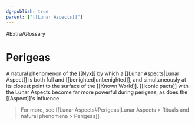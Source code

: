 ```yaml
---
dg-publish: true
parent: ["[[Lunar Aspects]]"]
---
```

#Extra/Glossary 
# Perigeas

A natural phenomenon of the [[Nyx]] by which a [[Lunar Aspects|Lunar Aspect]] is both full and [[benighted|unbenighted]], and simultaneously at its closest point to the surface of the [[Known World]]. [[Iconic pacts]] with the Lunar Aspects become far more powerful during perigeas, as does the [[Aspect]]'s influence.

> For more, see [[Lunar Aspects#Perigeas|Lunar Aspects > Rituals and natural phenomena > Perigeas]].